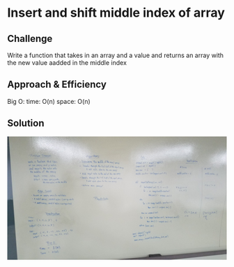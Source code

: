 # Insert and shift middle index of array

## Challenge
Write a function that takes in an array and a value and returns an array with the new value aadded in the middle index

## Approach & Efficiency
Big O:
    time: O(n)
    space: O(n)

## Solution
![shift_array](https://github.com/EvyHaan/data-structures-and-algorithms/blob/master/code-challenges/python401/array_shift/assets/array_shift.jpg)
